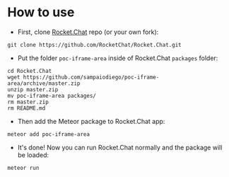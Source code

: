 How to use
===

- First, clone [Rocket.Chat](https://github.com/RocketChat/Rocket.Chat) repo (or your own fork):
```
git clone https://github.com/RocketChat/Rocket.Chat.git
```
- Put the folder `poc-iframe-area` inside of Rocket.Chat `packages` folder:
```
cd Rocket.Chat
wget https://github.com/sampaiodiego/poc-iframe-area/archive/master.zip
unzip master.zip
mv poc-iframe-area packages/
rm master.zip
rm README.md
```
- Then add the Meteor package to Rocket.Chat app:
```
meteor add poc-iframe-area
```
- It's done! Now you can run Rocket.Chat normally and the package will be loaded:
```
meteor run
```
